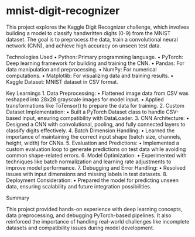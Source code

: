 # mnist-digit-recognizer
This project explores the Kaggle Digit Recognizer challenge, which involves building a model to classify handwritten digits (0-9) from the MNIST dataset. The goal is to preprocess the data, train a convolutional neural network (CNN), and achieve high accuracy on unseen test data.

Technologies Used
	•	Python: Primary programming language.
	•	PyTorch: Deep learning framework for building and training the CNN.
	•	Pandas: For data manipulation and preprocessing.
	•	NumPy: For numerical computations.
	•	Matplotlib: For visualizing data and training results.
	•	Kaggle Dataset: MNIST dataset in CSV format.

Key Learnings
	1.	Data Preprocessing:
	•	Flattened image data from CSV was reshaped into 28x28 grayscale images for model input.
	•	Applied transformations like ToTensor() to prepare the data for training.
	2.	Custom Dataset Implementation:
	•	Built a PyTorch Dataset class to handle CSV-based input, ensuring compatibility with DataLoader.
	3.	CNN Architecture:
	•	Designed a CNN with convolutional, pooling, and fully connected layers to classify digits effectively.
	4.	Batch Dimension Handling:
	•	Learned the importance of maintaining the correct input shape (batch size, channels, height, width) for CNNs.
	5.	Evaluation and Predictions:
	•	Implemented a custom evaluation loop to generate predictions on test data while avoiding common shape-related errors.
	6.	Model Optimization:
	•	Experimented with techniques like batch normalization and learning rate adjustments to improve model performance.
	7.	Debugging and Error Handling:
	•	Resolved issues with input dimensions and missing labels in test datasets.
	8.	Deployment Consideration:
	•	Prepared the model for predicting unseen data, ensuring scalability and future integration possibilities.

Summary

This project provided hands-on experience with deep learning concepts, data preprocessing, and debugging PyTorch-based pipelines. It also reinforced the importance of handling real-world challenges like incomplete datasets and compatibility issues during model development.